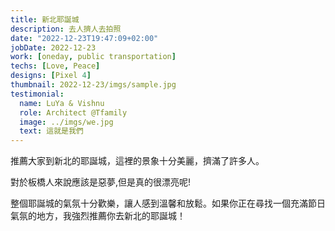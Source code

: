 ```yaml
---
title: 新北耶誕城
description: 去人擠人去拍照
date: "2022-12-23T19:47:09+02:00"
jobDate: 2022-12-23
work: [oneday, public transportation]
techs: [Love, Peace]
designs: [Pixel 4]
thumbnail: 2022-12-23/imgs/sample.jpg
testimonial:
  name: LuYa & Vishnu
  role: Architect @Tfamily
  image: ../imgs/we.jpg
  text: 這就是我們
---
```


推薦大家到新北的耶誕城，這裡的景象十分美麗，擠滿了許多人。

對於板橋人來說應該是惡夢,但是真的很漂亮呢!

整個耶誕城的氣氛十分歡樂，讓人感到溫馨和放鬆。如果你正在尋找一個充滿節日氣氛的地方，我強烈推薦你去新北的耶誕城！